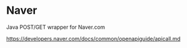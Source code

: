 # Naver
Java POST/GET wrapper for Naver.com 

https://developers.naver.com/docs/common/openapiguide/apicall.md
